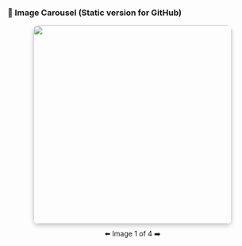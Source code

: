 ### 📸 Image Carousel (Static version for GitHub)

<div align="center">
  <img src="https://github.com/user-attachments/assets/f14616e8-e96a-41f2-b14e-39ae55d971d6" width="400" style="border-radius:10px; box-shadow: 0 4px 8px rgba(0,0,0,0.2); margin-bottom: 10px;" />
  <br>⬅️ Image 1 of 4 ➡️
</div>
